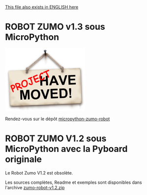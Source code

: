 [This file also exists in ENGLISH here](readme_ENG.md)

# ROBOT ZUMO v1.3 sous MicroPython 

![Projet à déménagé](Project-Have-Moved.jpg)

Rendez-vous sur le dépôt [micropython-zumo-robot](https://github.com/mchobby/micropython-zumo-robot)

# ROBOT ZUMO V1.2 sous MicroPython avec la Pyboard originale

Le Robot Zumo V1.2 est obsolète. 

Les sources complètes, Readme et exemples sont disponibles dans l'archive [zumo-robot-v1.2.zip](zumo-robot-v1.2.zip)


